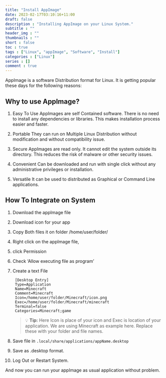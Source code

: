 ```yaml
---
title: "Install AppImage"
date: 2023-02-17T03:10:16+11:00
draft: false
description : "Installing AppImage on your Linux System."
subtitle : ""
header_img : ""
thumbnails : ""
short : false
toc : true
tags : ["Linux", "appImage", "Software", "Install"]
categories : ["Linux"]
series : []
comment : true
---
```


AppImage is a software Distribution format for Linux. It is getting popular these days for the following reasons:

## Why to use AppImage?

1. Easy To Use
    AppImages are self Contained software. There is no need to install any dependencies or libraries. This makes installation process easier and faster.

2. Portable
    They can run on Multiple Linux Distribution without modification and without compatibility issue.

3. Secure
    AppImages are read only. It cannot edit the system outside its directory. This reduces the risk of malware or other security issues.

4. Convenient
    Can be downloaded and run with single click without any administrative privileges or installation.

5. Versatile
    It can be used to distributed as Graphical or Command Line applications.

## How To Integrate on System

1. Download the appImage file
2. Download icon for your app
3. Copy Both files it on folder /home/user/folder/
4. Right click on the appImage file,
5. click Permission
6. Check ‘Allow executing file as program’
7. Create a text File

   ```
    [Desktop Entry]
    Type=Application
    Name=Minecraft
    Comment=Minecraft
    Icon=/home/user/folder/Minecraft/icon.png
    Exec=/home/user/folder/Minecraft/minecraft
    Terminal=false
    Categories=Minecraft;game
    ```

    > :bulb: **Tip:** Here Icon is place of your icon and Exec is location of your application. We are using Minecraft as example here. Replace these with your folder and file names.

8. Save file in `.local/share/applications/appName.desktop`
9. Save as .desktop format.
10. Log Out or Restart System.

And now you can run your appImage as usual application without problem.